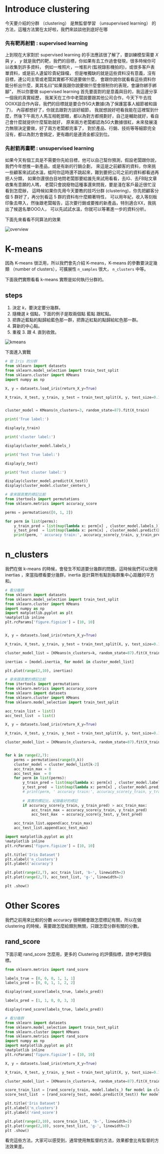 <script src="https://cdn.mathjax.org/mathjax/latest/MathJax.js?config=TeX-AMS-MML_HTMLorMML" type="text/javascript"></script>
<script type="text/x-mathjax-config">
MathJax.Hub.Config({
    tex2jax: {
    inlineMath: [ ["$","$"], ["\(","\)"] ],
    processEscapes: true
    }
});
</script>



# Introduce clustering

今天要介紹的分群 （clustering） 是無監督學習 （unsupervised learning） 的方法，這種方法實在太好啦，我們來談談他到底好在哪

### 先有靶再射箭 : supervised learning

上到現在大家對於 supervised learning 的手法應該很了解了，要訓練模型需要 $X$ 與 $y$ ， 
$y$ 就是我們的靶，我們的目標，你如果有去工作過會發現，很多時候你可以收集到許多資料，
例如一堆照片，一堆影片(監視錄影機拍的)，或很多客戶表單資料，或是前人遺留珍貴紀錄檔，
但是唯獨缺的就是這些資料沒有意義，沒有目標，連公司主管或老闆其實都不知道要做什麼，
會跟你說你就看看這些資料你能分析出什麼，美其名曰"如果我跟你說要做什麼會限制你的表現，會讓你綁手綁腳"，
所以你要做 supervised learning 首先要面對的是意義與目的，我這邊分享一個我的真實經歷，
我某天在工作中老闆說要跟其他公司合作，今天下午去找OOXX談合作內容，我們的目標就是要合作5G大數據(為了保護當事人細節被和諧了)，
內容都想好了，你就去跟對方談好細節，
我就想說好吧看我能在這裡幫到什麼，然後下午兩方人馬互相乾鄧眼，都以為對方都規劃好，自己是輔助就好，看自己會什麼就提供什麼幫助就好，
原來兩方老闆都認為5G大數據很紅，未來發展淺力無限決定要做，好了兩方老闆都完事了，
對於產品、行銷、技術等等細節完全沒有，都以為對方會搞定，更有趣的是連資金都沒到位。

### 先射箭再畫靶 : unsupervised learning

如果今天有個工具是不需要你先給目標，他可以自己幫你預測，假設老闆跟你說，我們今年想推一新產品，或是有新的行銷企劃，
來這是之前顧客的資料，你來挑一些顧客來試試水溫，蛙阿你這時還不跳起來，難到要把公司之前的資料都看過再把人分類，
如果你還很白目地問老闆那要給誰先來試用看看，去IG、去FB貼文章收集有意願的人嗎，
老闆只會說廢物這種事還來問我，要是淺在客戶最近很忙沒看到怎麼辦，
這時候如果你先用今天要教的技巧分群 (clustering)，你先把顧客分個 5 群好了，再分別看這 5 群的資料有什麼顯著特性，
可以用年紀，收入等刻板印象去帶入，然後跟老闆報告，這次要行銷或要推的新產品，特別適合XX，我挑出了候選名單OOO人，
可以先試試水溫，你就可以等著進一步的資料分析。




下面先來看看不同算法的效果

![overview](../../../images/sphx_glr_plot_cluster_comparison_001.png)





# K-means

因為 K-means 很泛用，所以我們會先介紹 K-means，K-means 的參數要決定幾類 （number of clusters），可擴展性 ``n_samples`` 很大， ``n_clusters`` 中等。




下面我們實際看看 k-means 實際是如何執行分群的。

## steps

1. 決定 $k$，要決定要分幾群。 
2. 隨機選 $k$ 個點，下面的例子是取兩個點 藍點 跟紅點。
3. 把靠近藍點的點歸給藍色那一群，把靠近紅點的點歸給紅色那一群。
4. 算新的中心點。
5. 重複 3. 跟 4. 直到收斂。


![kmeans](../../../images/kmeans.drawio.png)


下面進入實戰


```python 
# 做 Iris 的分群
from sklearn import datasets
from sklearn.model_selection import train_test_split
from sklearn.cluster import KMeans
import numpy as np

X, y = datasets.load_iris(return_X_y=True)

X_train, X_test, y_train, y_test = train_test_split(X, y, test_size=0.1, random_state=87) 


cluster_model = KMeans(n_clusters=3, random_state=87).fit(X_train)

print('True label:')

display(y_train)

print('cluster label:')

display(cluster_model.labels_)

print('Test True label:')

display(y_test)

print('Test cluster label:')

display(cluster_model.predict(X_test))
display(cluster_model.cluster_centers_)

```


```python 
# 拿來跟真實的標記比較
from itertools import permutations 
from sklearn.metrics import accuracy_score

perms = permutations([0, 1, 2]) 

for perm in list(perms): 
    y_train_pred = list(map(lambda x: perm[x] , cluster_model.labels_))
    y_test_pred  = list(map(lambda x: perm[x] , cluster_model.predict(X_test)))
    print(perm, ' accuracy train:', accuracy_score(y_train, y_train_pred), 'accuracy test:', accuracy_score(y_test, y_test_pred))

```


# n_clusters

我們在做 k-means 的時候，會發生不知道要分幾群的問題，這時候我們可以使用 inertias ，來當指標看要分幾群，inertia 是計算所有點到每群集中心距離的平方和。



```python 
# 看分幾群
from sklearn import datasets
from sklearn.model_selection import train_test_split
from sklearn.cluster import KMeans
import numpy as np
import matplotlib.pyplot as plt
%matplotlib inline
plt.rcParams['figure.figsize'] = [10, 10]


X, y = datasets.load_iris(return_X_y=True)

X_train, X_test, y_train, y_test = train_test_split(X, y, test_size=0.1, random_state=87) 

cluster_model_list = [KMeans(n_clusters=k, random_state=87).fit(X_train) for k in range(2,10)]

inertias = [model.inertia_ for model in cluster_model_list]

plt.plot(range(2,10), inertias)

```


```python 
# 拿來跟真實的標記比較
from itertools import permutations 
from sklearn.metrics import accuracy_score
from sklearn import datasets
from sklearn.cluster import KMeans
from sklearn.model_selection import train_test_split

acc_train_list = list()
acc_test_list  = list()

X, y = datasets.load_iris(return_X_y=True)

X_train, X_test, y_train, y_test = train_test_split(X, y, test_size=0.1, random_state=87) 

cluster_model_list = [KMeans(n_clusters=k, random_state=87).fit(X_train) for k in range(2,7)]


for k in range(2,7):
    perms = permutations(range(0,k)) 
    cluster_model = cluster_model_list[k-2]
    acc_train_max = 0
    acc_test_max  = 0
    for perm in list(perms): 
        y_train_pred = list(map(lambda x: perm[x] , cluster_model.labels_))
        y_test_pred  = list(map(lambda x: perm[x] , cluster_model.predict(X_test)))
        # print(perm, ' accuracy train:', accuracy_score(y_train, y_train_pred), 'accuracy test:', accuracy_score(y_test, y_test_pred))
        
        # 真實的標記比，紀錄最好的標記
        if accuracy_score(y_train, y_train_pred) > acc_train_max:
            acc_train_max = accuracy_score(y_train, y_train_pred)
            acc_test_max  = accuracy_score(y_test, y_test_pred)

    acc_train_list.append(acc_train_max)
    acc_test_list.append(acc_test_max)


```


```python 
import matplotlib.pyplot as plt
%matplotlib inline
plt.rcParams['figure.figsize'] = [10, 10]

plt.title('Iris Dataset')
plt.xlabel('n_clusters')
plt.ylabel('accuracy')

plt.plot(range(2,7), acc_train_list, 'b-', linewidth=2)
plt.plot(range(2,7), acc_test_list, 'g-', linewidth=2)

plt .show()

```


# Other Scores

我們之前用來比較的分數 accuracy 很明顯會跟怎麼標記有關，所以在做 clustering 的時候，需要跟怎麼給類別無關，只跟怎麼分群有關的分數。

## rand_score

下面示範 rand_score 怎麼用，更多的 Clustering 的評價指標，請參考評價指標。


```python 
from sklearn.metrics import rand_score

labels_true = [0, 0, 0, 1, 1, 1]
labels_pred = [0, 0, 1, 1, 2, 2]

display(rand_score(labels_true, labels_pred))

labels_pred = [1, 1, 0, 0, 3, 3]

display(rand_score(labels_true, labels_pred))

```


```python 
# 看分幾群
from sklearn import datasets
from sklearn.model_selection import train_test_split
from sklearn.cluster import KMeans
from sklearn.metrics import rand_score
import numpy as np
import matplotlib.pyplot as plt
%matplotlib inline
plt.rcParams['figure.figsize'] = [10, 10]

X, y = datasets.load_iris(return_X_y=True)

X_train, X_test, y_train, y_test = train_test_split(X, y, test_size=0.1, random_state=87) 

cluster_model_list = [KMeans(n_clusters=k, random_state=87).fit(X_train) for k in range(2,10)]

score_train_list = [rand_score(y_train, model.labels_) for model in cluster_model_list]
score_test_list  = [rand_score(y_test, model.predict(X_test)) for model in cluster_model_list]

plt.title('Iris Dataset')
plt.xlabel('n_clusters')
plt.ylabel('rand_score')

plt.plot(range(2,10), score_train_list, 'b-', linewidth=2)
plt.plot(range(2,10), score_test_list, 'g-', linewidth=2)
plt .show()

```


看完這些方法，大家可以感受到，通常使用無監督的方法，效果都會比有監督的方法效果差。
